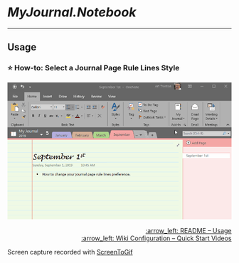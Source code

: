 # *MyJournal.Notebook*

---

## Usage

### :star: How-to: Select a Journal Page Rule Lines Style

![screenshot](usage/select-page-rule-lines-format.gif)

<p align="right">
  <a href="https://github.com/atrenton/MyJournal.Notebook/blob/master/README.md#usage">:arrow_left: README &ndash; Usage</a><br>
  <a href="https://github.com/atrenton/MyJournal.Notebook/wiki/Configuration#movie_camera-quick-start-videos">:arrow_left: Wiki Configuration &ndash; Quick Start Videos</a>
</p>

Screen capture recorded with [ScreenToGif](https://www.screentogif.com/)